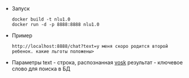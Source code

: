 - Запуск
    ```Shell
    docker build -t nlu1.0
    docker run -d -p 8888:8888 nlu1.0
    ```
- Пример
    ```
    http://localhost:8888/chat?text=у меня скоро родится второй ребенок. какие льготы положены>
    ```

- Параметры
    text - строка, распознанная [vosk](https://alphacephei.com/vosk/server)
    результат - ключевое слово для поиска в БД
